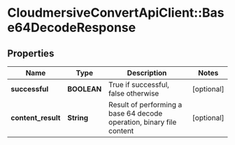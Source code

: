 # CloudmersiveConvertApiClient::Base64DecodeResponse

## Properties
Name | Type | Description | Notes
------------ | ------------- | ------------- | -------------
**successful** | **BOOLEAN** | True if successful, false otherwise | [optional] 
**content_result** | **String** | Result of performing a base 64 decode operation, binary file content | [optional] 


